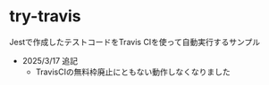 # try-travis

Jestで作成したテストコードをTravis CIを使って自動実行するサンプル

- 2025/3/17 追記
  - TravisCIの無料枠廃止にともない動作しなくなりました
